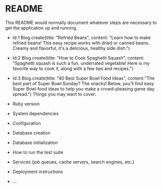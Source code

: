 # README

This README would normally document whatever steps are necessary to get the
application up and running.

- Id:1
Blog.create(title: "Refried Beans", content: "Learn how to make refried beans! This easy recipe works with dried or canned beans. Creamy and flavorful, it's a delicious, healthy side dish.")

- Id:2
Blog.create(title: "How to Cook Spaghetti Squash", content: "Spaghetti squash is such a fun, underrated vegetable! Here is my favorite way to cook it, along with a few tips and recipes.")

- Id:3
Blog.create(title: "40 Best Super Bowl Food Ideas", content:"The best part of Super Bowl Sunday? The snacks! Below, you'll find easy Super Bowl food ideas to help you make a crowd-pleasing game day spread.")
Things you may want to cover:

* Ruby version

* System dependencies

* Configuration

* Database creation

* Database initialization

* How to run the test suite

* Services (job queues, cache servers, search engines, etc.)

* Deployment instructions

* ...
